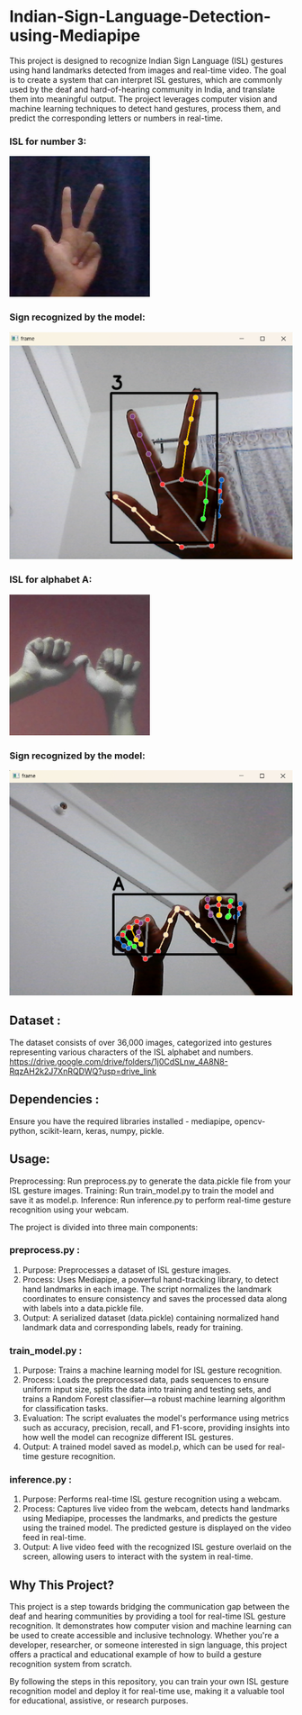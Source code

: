 # Indian-Sign-Language-Detection-using-Mediapipe

This project is designed to recognize Indian Sign Language (ISL) gestures using hand landmarks detected from images and real-time video. The goal is to create a system that can interpret ISL gestures, which are commonly used by the deaf and hard-of-hearing community in India, and translate them into meaningful output. The project leverages computer vision and machine learning techniques to detect hand gestures, process them, and predict the corresponding letters or numbers in real-time.

### ISL for number 3:
![original1](./original1.png)

### Sign recognized by the model:
![output1](./output1.png)

### ISL for alphabet A:
![original2](./original2.png)

### Sign recognized by the model:
![output2](./output2.png)

## Dataset : 
The dataset consists of over 36,000 images, categorized into gestures representing various characters of the ISL alphabet and numbers.
https://drive.google.com/drive/folders/1j0CdSLnw_4A8N8-RqzAH2k2J7XnRQDWQ?usp=drive_link

## Dependencies : 
Ensure you have the required libraries installed - mediapipe, opencv-python, scikit-learn, keras, numpy, pickle.

## Usage:
Preprocessing: Run preprocess.py to generate the data.pickle file from your ISL gesture images.
Training: Run train_model.py to train the model and save it as model.p.
Inference: Run inference.py to perform real-time gesture recognition using your webcam.


The project is divided into three main components:

### preprocess.py :
1. Purpose: Preprocesses a dataset of ISL gesture images.
2. Process: Uses Mediapipe, a powerful hand-tracking library, to detect hand landmarks in each image. The script normalizes the landmark coordinates to ensure consistency and saves the processed data along with labels into a data.pickle file.
3. Output: A serialized dataset (data.pickle) containing normalized hand landmark data and corresponding labels, ready for training.

### train_model.py : 
1. Purpose: Trains a machine learning model for ISL gesture recognition.
2. Process: Loads the preprocessed data, pads sequences to ensure uniform input size, splits the data into training and testing sets, and trains a Random Forest classifier—a robust machine learning algorithm for classification tasks.
3. Evaluation: The script evaluates the model's performance using metrics such as accuracy, precision, recall, and F1-score, providing insights into how well the model can recognize different ISL gestures.
4. Output: A trained model saved as model.p, which can be used for real-time gesture recognition.

### inference.py :
1. Purpose: Performs real-time ISL gesture recognition using a webcam.
2. Process: Captures live video from the webcam, detects hand landmarks using Mediapipe, processes the landmarks, and predicts the gesture using the trained model. The predicted gesture is displayed on the video feed in real-time.
3. Output: A live video feed with the recognized ISL gesture overlaid on the screen, allowing users to interact with the system in real-time.


## Why This Project?
This project is a step towards bridging the communication gap between the deaf and hearing communities by providing a tool for real-time ISL gesture recognition. It demonstrates how computer vision and machine learning can be used to create accessible and inclusive technology. Whether you're a developer, researcher, or someone interested in sign language, this project offers a practical and educational example of how to build a gesture recognition system from scratch.

By following the steps in this repository, you can train your own ISL gesture recognition model and deploy it for real-time use, making it a valuable tool for educational, assistive, or research purposes.
